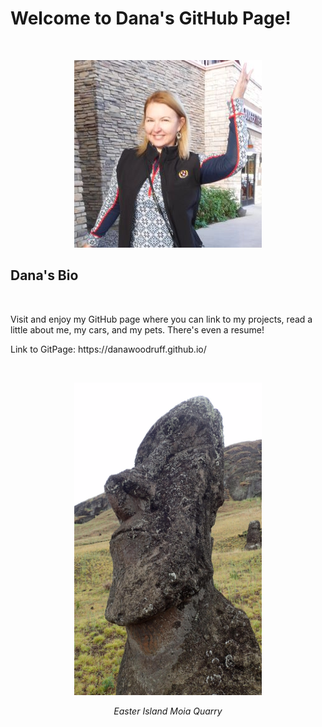 <html>
<h1>Welcome to Dana's GitHub Page!</h1><br>
<figure>
  <p align="center">
    <img src="Images/Avatar.jpg" class="rounded-circle" hspace="20">
  </p>
</figure>
<h2>Dana's Bio</h2><br>
<p>Visit and enjoy my GitHub page where you can link to my projects, read a little about me, my cars, and my pets. There's even a resume!</p>
<p>Link to GitPage: https://danawoodruff.github.io/</p>
<br>
<figure>
  <p align="center">
    <img width="300" height="500" src="Images/IMG_0640.JPG" hspace="20">
    <figcaption align="center"><em>Easter Island Moia Quarry</em></figcaption>
  </p>
</figure>

</body>

</html>

